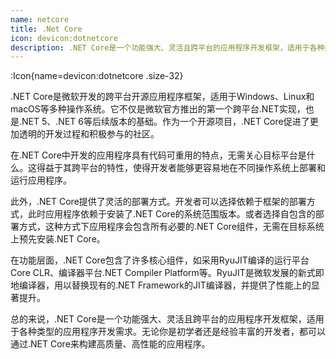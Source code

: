 ```yaml
---
name: netcore
title: .Net Core
icon: devicon:dotnetcore
description: .NET Core是一个功能强大、灵活且跨平台的应用程序开发框架，适用于各种类型的应用程序开发需求。无论你是初学者还是经验丰富的开发者，都可以通过.NET Core来构建高质量、高性能的应用程序
---
```


:Icon{name=devicon:dotnetcore .size-32}

.NET Core是微软开发的跨平台开源应用程序框架，适用于Windows、Linux和macOS等多种操作系统。它不仅是微软官方推出的第一个跨平台.NET实现，也是.NET 5、.NET 6等后续版本的基础。作为一个开源项目，.NET Core促进了更加透明的开发过程和积极参与的社区。

在.NET Core中开发的应用程序具有代码可重用的特点，无需关心目标平台是什么。这得益于其跨平台的特性，使得开发者能够更容易地在不同操作系统上部署和运行应用程序。

此外，.NET Core提供了灵活的部署方式。开发者可以选择依赖于框架的部署方式，此时应用程序依赖于安装了.NET Core的系统范围版本。或者选择自包含的部署方式，这种方式下应用程序会包含所有必要的.NET Core组件，无需在目标系统上预先安装.NET Core。

在功能层面，.NET Core包含了许多核心组件，如采用RyuJIT编译的运行平台Core CLR、编译器平台.NET Compiler Platform等。RyuJIT是微软发展的新式即地编译器，用以替换现有的.NET Framework的JIT编译器，并提供了性能上的显著提升。

总的来说，.NET Core是一个功能强大、灵活且跨平台的应用程序开发框架，适用于各种类型的应用程序开发需求。无论你是初学者还是经验丰富的开发者，都可以通过.NET Core来构建高质量、高性能的应用程序。

